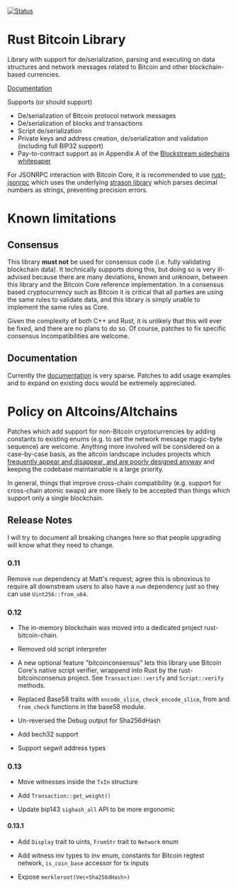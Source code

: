 [![Status](https://travis-ci.org/rust-bitcoin/rust-bitcoin.png?branch=master)](https://travis-ci.org/rust-bitcoin/rust-bitcoin)

# Rust Bitcoin Library

Library with support for de/serialization, parsing and executing on data
structures and network messages related to Bitcoin and other blockchain-based
currencies.

[Documentation](https://docs.rs/bitcoin/)

Supports (or should support)

* De/serialization of Bitcoin protocol network messages
* De/serialization of blocks and transactions
* Script de/serialization
* Private keys and address creation, de/serialization and validation (including full BIP32 support)
* Pay-to-contract support as in Appendix A of the [Blockstream sidechains whitepaper](https://www.blockstream.com/sidechains.pdf)

For JSONRPC interaction with Bitcoin Core, it is recommended to use [rust-jsonrpc](https://github.com/apoelstra/rust-jsonrpc)
which uses the underlying [strason library](https://github.com/apoelstra/strason)
which parses decimal numbers as strings, preventing precision errors.


# Known limitations

## Consensus

This library **must not** be used for consensus code (i.e. fully validating
blockchain data). It technically supports doing this, but doing so is very
ill-advised because there are many deviations, known and unknown, between
this library and the Bitcoin Core reference implementation. In a consensus
based cryptocurrency such as Bitcoin it is critical that all parties are
using the same rules to validate data, and this library is simply unable
to implement the same rules as Core.

Given the complexity of both C++ and Rust, it is unlikely that this will
ever be fixed, and there are no plans to do so. Of course, patches to
fix specific consensus incompatibilities are welcome.

## Documentation

Currently the [documentation](https://www.wpsoftware.net/rustdoc/bitcoin/)
is very sparse. Patches to add usage examples and to expand on existing
docs would be extremely appreciated.


# Policy on Altcoins/Altchains

Patches which add support for non-Bitcoin cryptocurrencies by adding constants
to existing enums (e.g. to set the network message magic-byte sequence) are
welcome. Anything more involved will be considered on a case-by-case basis,
as the altcoin landscape includes projects which [frequently appear and
disappear, and are poorly designed anyway](https://download.wpsoftware.net/bitcoin/alts.pdf)
and keeping the codebase maintainable is a large priority.

In general, things that improve cross-chain compatibility (e.g. support for
cross-chain atomic swaps) are more likely to be accepted than things which
support only a single blockchain.


## Release Notes

I will try to document all breaking changes here so that people upgrading will know
what they need to change.

### 0.11

Remove `num` dependency at Matt's request; agree this is obnoxious to require all
downstream users to also have a `num` dependency just so they can use `Uint256::from_u64`.

### 0.12

* The in-memory blockchain was moved into a dedicated project rust-bitcoin-chain.

* Removed old script interpreter

* A new optional feature "bitcoinconsensus" lets this library use Bitcoin Core's native
script verifier, wrappend into Rust by the rust-bitcoinconsenus project. 
See `Transaction::verify` and `Script::verify` methods.

* Replaced Base58 traits with `encode_slice`, `check_encode_slice`, from and `from_check` functions in the base58 module.

* Un-reversed the Debug output for Sha256dHash

* Add bech32 support

* Support segwit address types

### 0.13

* Move witnesses inside the `TxIn` structure

* Add `Transaction::get_weight()`

* Update bip143 `sighash_all` API to be more ergonomic

#### 0.13.1

* Add `Display` trait to uints, `FromStr` trait to `Network` enum

* Add witness inv types to inv enum, constants for Bitcoin regtest network, `is_coin_base` accessor for tx inputs

* Expose `merkleroot(Vec<Sha256dHash>)`

